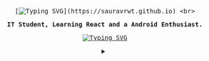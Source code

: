 <!-- My profile -->
<div align="center">
  <samp><br>

[![Typing SVG](https://readme-typing-svg.demolab.com?font=Ratspace&size=30&pause=1000&color=537188&center=true&vCenter=true&width=1000&height=100&lines=•+हर+हर+महादेव+•;I+am+Saurav+Rawat.)](https://sauravrwt.github.io)
<br>
<p><b>IT Student, Learning React and a Android Enthusiast.</b></p>

[![Typing SVG](https://readme-typing-svg.demolab.com?font=Ratspace&size=30&pause=500&color=CBB279&center=true&vCenter=true&width=1000&height=100&lines=Build;Flash;Brick;Fix;Reboot;Sleep;Repeat-again)](https://sauravrwt.github.io)
  </samp>
</div>

<!-- Now Playing -->
<details align="center">
<summary></summary>
<br><div align="center">
<samp><h2>Now Playing</h2></samp><br>

![Saurav's Spotify Stats](https://spotify-recently-played-readme.vercel.app/api?user=31yhbuia3m5aa5vkzebrgk7rujly&count=2&unique=true)
</div>
<br>


<!-- Github Stats -->
<details align="center">
<summary></summary>
<br><div align="center">
<samp><h2>Github Stats</h2></samp><br> 
   
  <details align="center">
    <summary><samp>My Profile Stats</samp></summary><br>

![Saurav's Github Stats](https://github-readme-stats.vercel.app/api?username=SauRavRwT&show_icons=true&theme=transparent&title_color=537188&text_color=E1D4BB&icon_color=CBB279&hide_border=true)
![Saurav's Github Stats](https://github-readme-streak-stats.herokuapp.com?user=SauRavRwT&amp;hide_border=true&amp;dates=537188&amp;currStreakNum=CBB279&amp;sideLabels=E1D4BB&amp;sideNums=537188&amp;fire=CBB279&amp;stroke=537188&amp;ring=537188&amp;background=FFFFFF00)
  </details>

 <details align="center"> 
  <summary><samp>Github contribution grid</samp></summary><br>

![github contribution grid snake animation](https://raw.githubusercontent.com/SauRavRwT/SauRavRwT/output/github-contribution-grid-snake-sissa.svg#gh-light-mode-only)
![github contribution grid snake animation](https://raw.githubusercontent.com/SauRavRwT/SauRavRwT/output/github-contribution-grid-snake-sissa.svg#gh-dark-mode-only)
 </details>
<div align="center"><br>

![Saurav's Profile view](https://komarev.com/ghpvc/?username=SauRavRwT&label=Visitors&color=537188&style=flat)
<br></div><br>
  
<!-- Ways to reach me -->
<details align="center">
<summary></summary>
<br><div align="center"><samp>
<img src="https://github.com/SauRavRwT/SauRavRwT/blob/main/assets/friends.gif" width="60">
<em><b> I love connecting with different people</b> so if you want to say <b>hi, I'll be happy to talk with you more!</b> :)
</em><br>
<p>💙 If you like my projects, Give them ⭐ and Share it with friends!</p>
<p>Made with ❤️ in India</p>
</samp></div>
<!-- </details> -->

